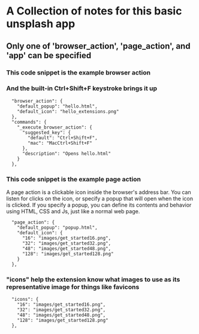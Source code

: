 # A Collection of notes for this basic unsplash app

## Only one of 'browser_action', 'page_action', and 'app' can be specified

### This code snippet is the example browser action
### And the built-in Ctrl+Shift+F keystroke brings it up
```
  "browser_action": {
    "default_popup": "hello.html",
    "default_icon": "hello_extensions.png"
  },
  "commands": {
    "_execute_browser_action": {
      "suggested_key": {
        "default": "Ctrl+Shift+F",
        "mac": "MacCtrl+Shift+F"
      },
      "description": "Opens hello.html"
    }
  },
```

### This code snippet is the example page action
A page action is a clickable icon inside the browser's address bar. You can listen for clicks on the icon, or specify a popup that will open when the icon is clicked. If you specify a popup, you can define its contents and behavior using HTML, CSS and Js, just like a normal web page.
```
  "page_action": {
    "default_popup": "popup.html",
    "default_icon": {
      "16": "images/get_started16.png",
      "32": "images/get_started32.png",
      "48": "images/get_started48.png",
      "128": "images/get_started128.png"
    }
  },
```

### "icons" help the extension know what images to use as its representative image for things like favicons
```
  "icons": {
    "16": "images/get_started16.png",
    "32": "images/get_started32.png",
    "48": "images/get_started48.png",
    "128": "images/get_started128.png"
  },
```